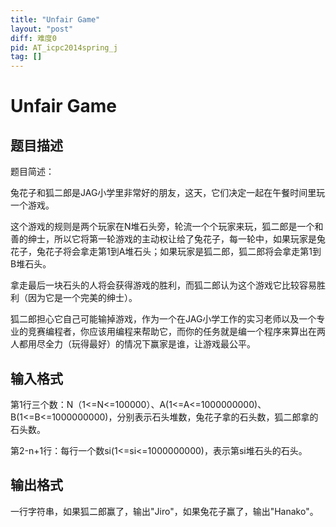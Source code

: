 ```yaml
---
title: "Unfair Game"
layout: "post"
diff: 难度0
pid: AT_icpc2014spring_j
tag: []
---
```


# Unfair Game

## 题目描述

题目简述：

兔花子和狐二郎是JAG小学里非常好的朋友，这天，它们决定一起在午餐时间里玩一个游戏。

这个游戏的规则是两个玩家在N堆石头旁，轮流一个个玩家来玩，狐二郎是一个和善的绅士，所以它将第一轮游戏的主动权让给了兔花子，每一轮中，如果玩家是兔花子，兔花子将会拿走第1到A堆石头；如果玩家是狐二郎，狐二郎将会拿走第1到B堆石头。

拿走最后一块石头的人将会获得游戏的胜利，而狐二郎认为这个游戏它比较容易胜利（因为它是一个完美的绅士）。

狐二郎担心它自己可能输掉游戏，作为一个在JAG小学工作的实习老师以及一个专业的竞赛编程者，你应该用编程来帮助它，而你的任务就是编一个程序来算出在两人都用尽全力（玩得最好）的情况下赢家是谁，让游戏最公平。

## 输入格式

第1行三个数：N（1<=N<=100000）、A(1<=A<=1000000000)、 B(1<=B<=1000000000)，分别表示石头堆数，兔花子拿的石头数，狐二郎拿的石头数。

第2-n+1行：每行一个数si(1<=si<=1000000000)，表示第si堆石头的石头。

## 输出格式

一行字符串，如果狐二郎赢了，输出"Jiro"，如果兔花子赢了，输出"Hanako"。

